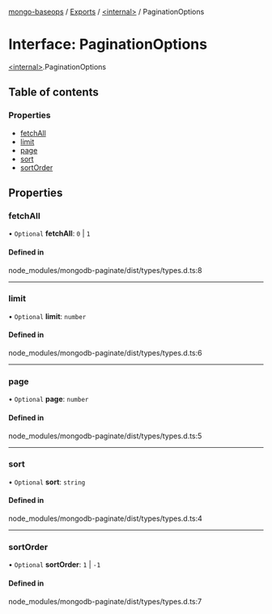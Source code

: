 [mongo-baseops](../README.md) / [Exports](../modules.md) / [\<internal\>](../modules/internal_.md) / PaginationOptions

# Interface: PaginationOptions

[\<internal\>](../modules/internal_.md).PaginationOptions

## Table of contents

### Properties

- [fetchAll](internal_.PaginationOptions.md#fetchall)
- [limit](internal_.PaginationOptions.md#limit)
- [page](internal_.PaginationOptions.md#page)
- [sort](internal_.PaginationOptions.md#sort)
- [sortOrder](internal_.PaginationOptions.md#sortorder)

## Properties

### fetchAll

• `Optional` **fetchAll**: ``0`` \| ``1``

#### Defined in

node_modules/mongodb-paginate/dist/types/types.d.ts:8

___

### limit

• `Optional` **limit**: `number`

#### Defined in

node_modules/mongodb-paginate/dist/types/types.d.ts:6

___

### page

• `Optional` **page**: `number`

#### Defined in

node_modules/mongodb-paginate/dist/types/types.d.ts:5

___

### sort

• `Optional` **sort**: `string`

#### Defined in

node_modules/mongodb-paginate/dist/types/types.d.ts:4

___

### sortOrder

• `Optional` **sortOrder**: ``1`` \| ``-1``

#### Defined in

node_modules/mongodb-paginate/dist/types/types.d.ts:7
